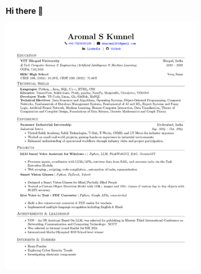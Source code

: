 ## Hi there 👋

<picture>
 <source media="(prefers-color-scheme: dark)" srcset="https://github.com/SickxTea9BitS/SickxTea9BitS/blob/34cac87daa652ca224a5d1e0ada48ed8158dcd84/AromalSK_Resume.jpg">
 <source media="(prefers-color-scheme: light)" srcset="https://github.com/SickxTea9BitS/SickxTea9BitS/blob/34cac87daa652ca224a5d1e0ada48ed8158dcd84/AromalSK_Resume.jpg">
 <img alt="YOUR-ALT-TEXT" src="https://github.com/SickxTea9BitS/SickxTea9BitS/blob/34cac87daa652ca224a5d1e0ada48ed8158dcd84/AromalSK_Resume.jpg">
</picture>
